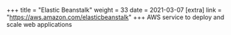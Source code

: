 +++
title = "Elastic Beanstalk"
weight = 33
date = 2021-03-07
[extra]
link = "https://aws.amazon.com/elasticbeanstalk"
+++
AWS service to deploy and scale web applications


